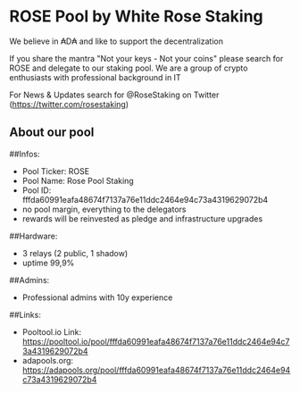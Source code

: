 # ROSE Pool by White Rose Staking

We believe in ₳D₳ and like to support the decentralization

If you share the mantra "Not your keys - Not your coins" please search for ROSE and delegate to our staking pool.
We are a group of crypto enthusiasts with professional background in IT

For News & Updates search for @RoseStaking on Twitter (https://twitter.com/rosestaking)

## About our pool

##Infos:
- Pool Ticker: ROSE
- Pool Name: Rose Pool Staking
- Pool ID: fffda60991eafa48674f7137a76e11ddc2464e94c73a4319629072b4
- no pool margin, everything to the delegators
- rewards will be reinvested as pledge and infrastructure upgrades

##Hardware:
- 3 relays (2 public, 1 shadow)
- uptime 99,9%

##Admins:
- Professional admins with 10y experience

##Links:
- Pooltool.io Link: https://pooltool.io/pool/fffda60991eafa48674f7137a76e11ddc2464e94c73a4319629072b4
- adapools.org: https://adapools.org/pool/fffda60991eafa48674f7137a76e11ddc2464e94c73a4319629072b4
